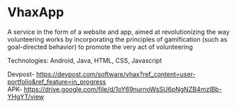 # VhaxApp

A service in the form of a website and app, aimed at revolutionizing the way volunteering works by incorporating the principles of gamification (such as goal-directed behavior) to promote the very act of volunteering 

Technologies: Android, Java, HTML, CSS, Javascript

Devpost- https://devpost.com/software/vhax?ref_content=user-portfolio&ref_feature=in_progress <br />
APK- https://drive.google.com/file/d/1oY69nurnoWsSU6pNgNZB4mzIBb-YHgYT/view
